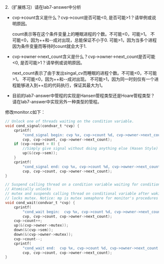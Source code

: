 2.（扩展练习）请在lab7-answer中分析

- cvp->count含义是什么？cvp->count是否可能<0, 是否可能>1？请举例或说明原因。

  count表示等在这个条件变量上的睡眠进程的个数。不可能<0，可能>1。
  不可能<0，因为++和--成对出现，总能保证不小于0.
  可能>1，因为当多个进程因为条件变量而等待时count就会大于1.
  
- cvp->owner->next_count含义是什么？cvp->owner->next_count是否可能<0, 是否可能>1？请举例或说明原因。

  next_count表示了由于发出singal_cv而睡眠的进程个数。不可能<0，不可能>1。
  不可能<0，因为++和--成对出现。 
  不可能>1，因为同一时刻仅有一个进程能够进入到++后的代码执行，保证其最大为1。

- 目前的lab7-answer中管程的实现是Hansen管程类型还是Hoare管程类型？请在lab7-answer中实现另外一种类型的管程。

修改monitor.c如下：

```C
// Unlock one of threads waiting on the condition variable.
void cond_signal(condvar_t *cvp) {
    cprintf(
        "cond_signal begin: cvp %x, cvp->count %d, cvp->owner->next_count %d\n",
        cvp, cvp->count, cvp->owner->next_count);
    if (cvp->count > 0) {
        //Simply give signal without doing anything else (Hasen Style)
        up(&(cvp->sem));
    }
    cprintf(
        "cond_signal end: cvp %x, cvp->count %d, cvp->owner->next_count %d\n",
        cvp, cvp->count, cvp->owner->next_count);
}

// Suspend calling thread on a condition variable waiting for condition
// Atomically unlocks
// mutex and suspends calling thread on conditional variable after waking up
// locks mutex. Notice: mp is mutex semaphore for monitor's procedures
void cond_wait(condvar_t *cvp) {
    cprintf(
        "cond_wait begin:  cvp %x, cvp->count %d, cvp->owner->next_count %d\n",
        cvp, cvp->count, cvp->owner->next_count);
    cvp->count++;
    up(&(cvp->owner->mutex));
    down(&(cvp->sem));
    down(&(cvp->owner->mutex));
    cvp->count--;
    cprintf(
        "cond_wait end:  cvp %x, cvp->count %d, cvp->owner->next_count %d\n",
        cvp, cvp->count, cvp->owner->next_count);
}

```
